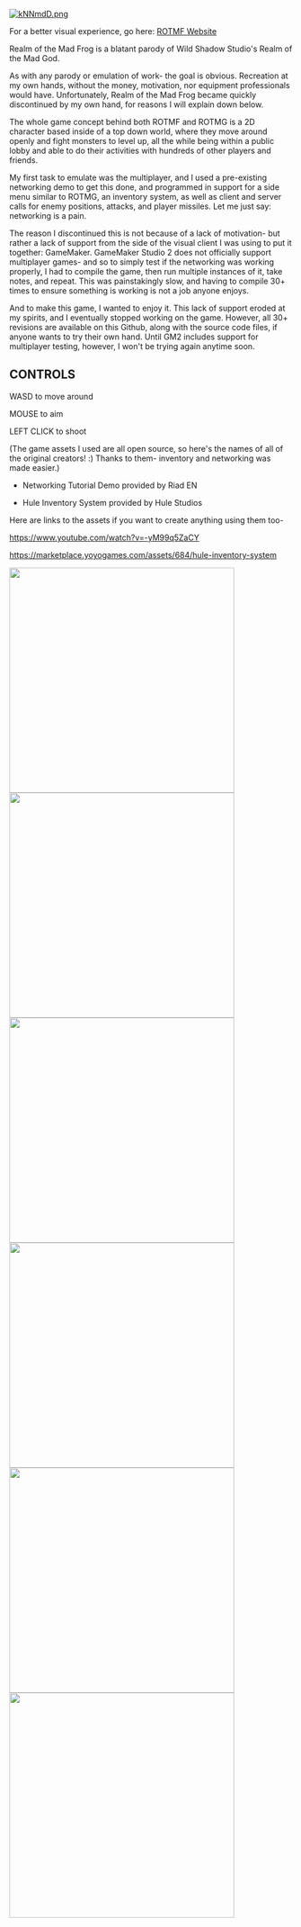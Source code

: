 [![kNNmdD.png](https://dc773.4shared.com/img/B9ydWqOPea/s24/176a7951cc0/rotmfheader?async&rand=0.9585332952261056)](https://dc773.4shared.com/img/B9ydWqOPea/s24/176a7951cc0/rotmfheader?async&rand=0.9585332952261056)


For a better visual experience, go here: [ROTMF Website](https://ryanhlewis.github.io/realmofthemadfrog)

Realm of the Mad Frog is a blatant parody of Wild Shadow Studio's Realm of the Mad God.

As with any parody or emulation of work- the goal is obvious. Recreation at my own hands, without the money, motivation, nor equipment professionals would have. Unfortunately, Realm of the Mad Frog became quickly discontinued by my own hand, for reasons I will explain down below.


The whole game concept behind both ROTMF and ROTMG is a 2D character based inside of a top down world, where they move around openly and fight monsters to level up, all the while being within a public lobby and able to do their activities with hundreds of other players and friends.

My first task to emulate was the multiplayer, and I used a pre-existing networking demo to get this done, and programmed in support for a side menu similar to ROTMG, an inventory system, as well as client and server calls for enemy positions, attacks, and player missiles. Let me just say: networking is a pain.

The reason I discontinued this is not because of a lack of motivation- but rather a lack of support from the side of the visual client I was using to put it together: GameMaker. GameMaker Studio 2 does not officially support multiplayer games- and so to simply test if the networking was working properly, I had to compile the game, then run multiple instances of it, take notes, and repeat. This was painstakingly slow, and having to compile 30+ times to ensure something is working is not a job anyone enjoys.

And to make this game, I wanted to enjoy it. This lack of support eroded at my spirits, and I eventually stopped working on the game. However, all 30+ revisions are available on this Github, along with the source code files, if anyone wants to try their own hand. Until GM2 includes support for multiplayer testing, however, I won't be trying again anytime soon.



## CONTROLS

WASD to move around

MOUSE to aim

LEFT CLICK to shoot 



(The game assets I used are all open source, so here's the names of all of the original creators! :)    Thanks to them- inventory and networking was made easier.)

- Networking Tutorial Demo provided by Riad EN

- Hule Inventory System provided by Hule Studios

Here are links to the assets if you want to create anything using them too- 

https://www.youtube.com/watch?v=-yM99q5ZaCY

https://marketplace.yoyogames.com/assets/684/hule-inventory-system


<img src="https://dc592.4shared.com/img/17EI_4FTea/s24/176a7bf16d8/rotmf__Time_0_00_0000_?async&rand=0.4957958345824216" width="400" /> <img src="https://dc592.4shared.com/img/TnUqZCBQiq/s24/176a7bf2e48/rotmf__Time_0_00_2010_?async&rand=0.2434318181527919" width="400" /> <img src="https://media2.giphy.com/media/HThHfr8DlaJWBKgqW6/giphy.gif" width="400" /> <img src="https://dc773.4shared.com/img/0EoD2KoRea/s24/176a7bf5170/rotmf__Time_0_00_4407_?async&rand=0.1186427072761318" width="400" /> <img src="https://dc592.4shared.com/img/72G7CnM0iq/s24/176a7bf41d0/rotmf__Time_0_00_3419_?async&rand=0.03849402507952404" width="400" /> <img src="https://media1.giphy.com/media/XZ8m9qN04NKZTM8iAG/giphy.gif" width="400" />



